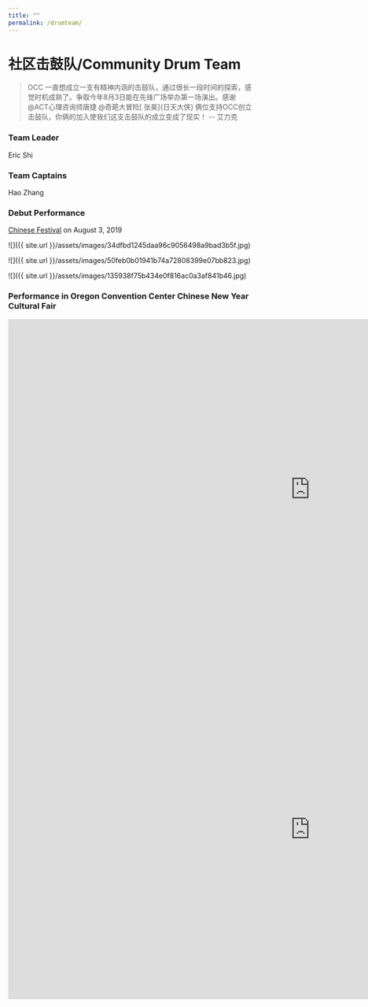 ```yaml
---
title: ""
permalink: /drumteam/
---
```


# 社区击鼓队/Community Drum Team

>OCC 一直想成立一支有精神内涵的击鼓队，通过很长一段时间的探索，感觉时机成熟了。争取今年8月3日能在先锋广场举办第一场演出。感谢@ACT心理咨询师唐捷 @奇葩大冒险[ 张昊]{日天大侠} 俩位支持OCC创立击鼓队，你俩的加入使我们这支击鼓队的成立变成了现实！ -- 艾力克

### Team Leader

Eric Shi

### Team Captains

Hao Zhang  

### Debut Performance

[Chinese Festival](http://pdxchinese.org/chinesefestival/) on August 3, 2019

![]({{ site.url }}/assets/images/34dfbd1245daa96c9056498a9bad3b5f.jpg)  

![]({{ site.url }}/assets/images/50feb0b01941b74a72808399e07bb823.jpg)  

![]({{ site.url }}/assets/images/135938f75b434e0f816ac0a3af841b46.jpg)  

### Performance in Oregon Convention Center Chinese New Year Cultural Fair

<iframe width="1228" height="691" src="https://www.youtube.com/embed/HF3sbTZpyM0" frameborder="0" allow="accelerometer; autoplay; encrypted-media; gyroscope; picture-in-picture" allowfullscreen></iframe>

<iframe width="1228" height="691" src="https://www.youtube.com/embed/YKhchAJ1O4A" frameborder="0" allow="accelerometer; autoplay; encrypted-media; gyroscope; picture-in-picture" allowfullscreen></iframe>
